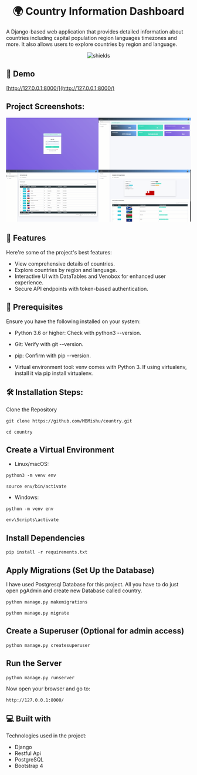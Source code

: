 <h1 align="center" id="title">🌍 Country Information Dashboard</h1>

<p id="description">A Django-based web application that provides detailed information about countries including capital population region languages timezones and more. It also allows users to explore countries by region and language.</p>

<p align="center"><img src="https://img.shields.io/badge/django-Rest_Api-blue" alt="shields"></p>

<h2>🚀 Demo</h2>

[http://127.0.0.1:8000/](http://127.0.0.1:8000/)

<h2>Project Screenshots:</h2>

<img src="https://github.com/MBMishu/country/blob/main/banner.png" alt="project-screenshot">

<h2>🧐 Features</h2>

Here're some of the project's best features:

- View comprehensive details of countries.
- Explore countries by region and language.
- Interactive UI with DataTables and Venobox for enhanced user experience.
- Secure API endpoints with token-based authentication.

<h2>🧰 Prerequisites</h2>

Ensure you have the following installed on your system:

- Python 3.6 or higher: Check with python3 --version.

- Git: Verify with git --version.

- pip: Confirm with pip --version.

- Virtual environment tool: venv comes with Python 3. If using virtualenv, install it via pip install virtualenv.

<h2>🛠️ Installation Steps:</h2>

<p>Clone the Repository</p>

```
git clone https://github.com/MBMishu/country.git
```

```
cd country
```

<h2>Create a Virtual Environment</h2>

- Linux/macOS:

```
python3 -m venv env
```

```
source env/bin/activate
```

- Windows:

```
python -m venv env
```

```
env\Scripts\activate
```

<h2>Install Dependencies</h2>

```
pip install -r requirements.txt
```

<h2>Apply Migrations (Set Up the Database)</h2>

I have used Postgresql Database for this project. All you have to do just open pgAdmin and create new Database called country.

```
python manage.py makemigrations
```

```
python manage.py migrate
```

<h2>Create a Superuser (Optional for admin access)</h2>

```
python manage.py createsuperuser
```

<h2> Run the Server</h2>

```
python manage.py runserver
```

Now open your browser and go to:

```
http://127.0.0.1:8000/
```

<h2>💻 Built with</h2>

Technologies used in the project:

- Django
- Restful Api
- PostgreSQL
- Bootstrap 4
